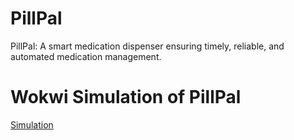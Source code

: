 # PillPal
PillPal: A smart medication dispenser ensuring timely, reliable, and automated medication management.

# Wokwi Simulation of PillPal
[Simulation](https://wokwi.com/projects/405847675750333441)
